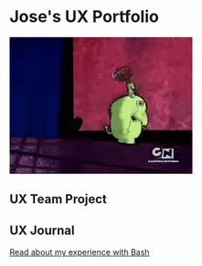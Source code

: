 # Jose's UX Portfolio
![Photo of Fred Fredburger](assets/fred-fredburger.gif)

## UX Team Project


## UX Journal

[Read about my experience with Bash](j01/)
